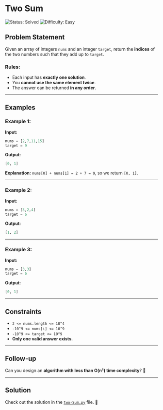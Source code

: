 # Two Sum

![Status: Solved](https://img.shields.io/badge/Status-Solved-brightgreen) ![Difficulty: Easy](https://img.shields.io/badge/Difficulty-Easy-blue)

## Problem Statement
Given an array of integers `nums` and an integer `target`, return the **indices** of the two numbers such that they add up to `target`.

### Rules:
- Each input has **exactly one solution**.
- You **cannot use the same element twice**.
- The answer can be returned **in any order**.

---

## Examples

### Example 1:
**Input:**  
```python
nums = [2,7,11,15]
target = 9
```
**Output:**  
```python
[0, 1]
```
**Explanation:** `nums[0] + nums[1] = 2 + 7 = 9`, so we return `[0, 1]`.

---

### Example 2:
**Input:**  
```python
nums = [3,2,4]
target = 6
```
**Output:**  
```python
[1, 2]
```

---

### Example 3:
**Input:**  
```python
nums = [3,3]
target = 6
```
**Output:**  
```python
[0, 1]
```

---

## Constraints
- `2 <= nums.length <= 10^4`
- `-10^9 <= nums[i] <= 10^9`
- `-10^9 <= target <= 10^9`
- **Only one valid answer exists.**

---

## Follow-up
Can you design an **algorithm with less than O(n²) time complexity**? 🤔

---

## Solution
Check out the solution in the [`two-Sum.py`](./two-Sum.py) file. 🚀


